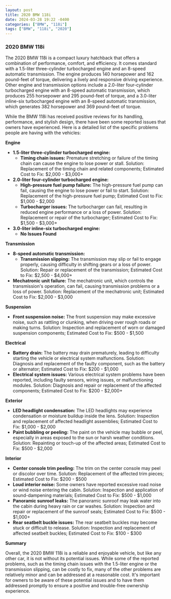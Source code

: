 ```yaml
---
layout: post
title: 2020 BMW 118i
date: 2024-03-28 19:22 -0400
categories: ["BMW", "118i"]
tags: ["BMW", "118i", "2020"]
---
```

### 2020 BMW 118i

The 2020 BMW 118i is a compact luxury hatchback that offers a combination of performance, comfort, and efficiency. It comes standard with a 1.5-liter three-cylinder turbocharged engine and an 8-speed automatic transmission. The engine produces 140 horsepower and 162 pound-feet of torque, delivering a lively and responsive driving experience. Other engine and transmission options include a 2.0-liter four-cylinder turbocharged engine with an 8-speed automatic transmission, which produces 255 horsepower and 295 pound-feet of torque, and a 3.0-liter inline-six turbocharged engine with an 8-speed automatic transmission, which generates 382 horsepower and 369 pound-feet of torque.

While the BMW 118i has received positive reviews for its handling, performance, and stylish design, there have been some reported issues that owners have experienced. Here is a detailed list of the specific problems people are having with the vehicles:

**Engine**
* **1.5-liter three-cylinder turbocharged engine:**
    * **Timing chain issues:** Premature stretching or failure of the timing chain can cause the engine to lose power or stall. Solution: Replacement of the timing chain and related components; Estimated Cost to Fix: $2,000 - $3,000+
* **2.0-liter four-cylinder turbocharged engine:**
    * **High-pressure fuel pump failure:** The high-pressure fuel pump can fail, causing the engine to lose power or fail to start. Solution: Replacement of the high-pressure fuel pump; Estimated Cost to Fix: $1,000 - $2,000
    * **Turbocharger issues:** The turbocharger can fail, resulting in reduced engine performance or a loss of power. Solution: Replacement or repair of the turbocharger; Estimated Cost to Fix: $1,500 - $3,000+
* **3.0-liter inline-six turbocharged engine:**
    * **No Issues Found**

**Transmission**
* **8-speed automatic transmission:**
    * **Transmission slipping:** The transmission may slip or fail to engage properly, causing difficulty in shifting gears or a loss of power. Solution: Repair or replacement of the transmission; Estimated Cost to Fix: $2,500 - $4,000+
* **Mechatronic unit failure:** The mechatronic unit, which controls the transmission's operation, can fail, causing transmission problems or a loss of power. Solution: Replacement of the mechatronic unit; Estimated Cost to Fix: $2,000 - $3,000

**Suspension**
* **Front suspension noise:** The front suspension may make excessive noise, such as rattling or clunking, when driving over rough roads or making turns. Solution: Inspection and replacement of worn or damaged suspension components; Estimated Cost to Fix: $500 - $1,500

**Electrical**
* **Battery drain:** The battery may drain prematurely, leading to difficulty starting the vehicle or electrical system malfunctions. Solution: Diagnosis and replacement of the faulty component, such as the battery or alternator; Estimated Cost to Fix: $200 - $1,000
* **Electrical system issues:** Various electrical system problems have been reported, including faulty sensors, wiring issues, or malfunctioning modules. Solution: Diagnosis and repair or replacement of the affected components; Estimated Cost to Fix: $200 - $2,000+

**Exterior**
* **LED headlight condensation:** The LED headlights may experience condensation or moisture buildup inside the lens. Solution: Inspection and replacement of affected headlight assemblies; Estimated Cost to Fix: $1,000 - $2,000
* **Paint bubbling or peeling:** The paint on the vehicle may bubble or peel, especially in areas exposed to the sun or harsh weather conditions. Solution: Repainting or touch-up of the affected areas; Estimated Cost to Fix: $500 - $2,000

**Interior**
* **Center console trim peeling:** The trim on the center console may peel or discolor over time. Solution: Replacement of the affected trim pieces; Estimated Cost to Fix: $200 - $500
* **Loud interior noise:** Some owners have reported excessive road noise or wind noise entering the cabin. Solution: Inspection and application of sound-dampening materials; Estimated Cost to Fix: $500 - $1,000
* **Panoramic sunroof leaks:** The panoramic sunroof may leak water into the cabin during heavy rain or car washes. Solution: Inspection and repair or replacement of the sunroof seals; Estimated Cost to Fix: $500 - $1,000+
* **Rear seatbelt buckle issues:** The rear seatbelt buckles may become stuck or difficult to release. Solution: Inspection and replacement of affected seatbelt buckles; Estimated Cost to Fix: $100 - $300

**Summary**

Overall, the 2020 BMW 118i is a reliable and enjoyable vehicle, but like any other car, it is not without its potential issues. While some of the reported problems, such as the timing chain issues with the 1.5-liter engine or the transmission slipping, can be costly to fix, many of the other problems are relatively minor and can be addressed at a reasonable cost. It's important for owners to be aware of these potential issues and to have them addressed promptly to ensure a positive and trouble-free ownership experience.
